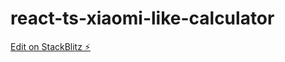 # react-ts-xiaomi-like-calculator

[Edit on StackBlitz ⚡️](https://stackblitz.com/edit/react-ts-xiaomi-like-calculator)